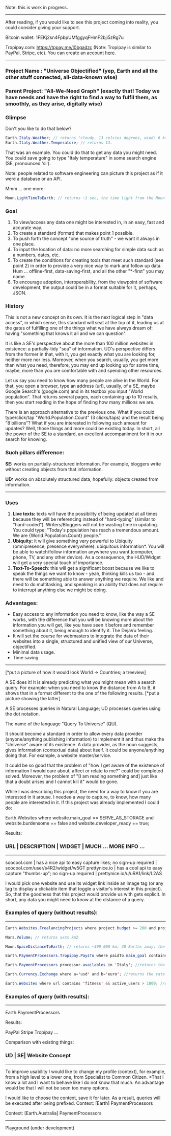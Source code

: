 

Note: this is work in progress.
*********
After reading, if you would like to see this project coming into reality, you could consider giving your support.

Bitcoin wallet: 1FEKj2sn4FpbpUMfggyqFHmF2bji5zRg7u

Tropipay.com: https://tppay.me/l0bgadzc (Note: Tropipay is similar to PayPal, Stripe, etc). You can create an account [here](https://www.tropipay.com/signup/0LQ4	"Create a new account").

*********

### Project Name : "Universe Objectified" (yep, Earth and all the other stuff connected, all-data-known wise)

### Parent Project: "All-We-Need Graph" (exactly that! Today we have needs and have the right to find a way to fulfil them, as smoothly, as they arise, digitally wise)

### Glimpse

Don't you like to do that below?

```java
Earth.Italy.Weather; // returns "cloudy, 13 celcius degrees, wind: 6 km/h;"
Earth.Italy.Weather.Temperature; // returns 13.
```

That was an example. You could do that to get any data you might need. You could save going to type "Italy temperature" in some search engine (SE, pronounced 'si').

Note: people related to software engineering can picture this project as if it were a database or an API.

Mmm ... one more:

```java
Moon.LightTimeToEarth; // returns ~1 sec, the time light from the Moon takes to reach us.
```

### Goal

1. To view/access any data one might be interested in, in an easy, fast and accurate way.
2. To create a standard (format) that makes point 1 possible. 
3. To push forth the concept "one source of truth" - we want it always in one place. 
4. To input the location of data: no more searching for simple data such as a numbers, dates, etc.
5. To create the conditions for creating tools that meet such standard (see point 2) in order to provide a very nice way to mark and follow up data. Hum ... offline-first, data-saving-first, and all the other "*-first" you may name.
6. To encourage adoption, interoperability, from the viewpoint of software development, the output could be in a format suitable for it, perhaps, JSON. 

### History

This is not a new concept on its own. It is the next logical step in "data access", in which sense, this standard will seat at the top of it, leading us at the gates of fulfilling one of the things what we have always dream of: having "something that knows it all and we can question".

It is like a SE's perspective about the more than 100 million websites in existence: a partially-tidy "sea" of information. UD's perspective differs from the former in that, with it, you get exactly what you are looking for, neither more nor less. Moreover, when you search, usually, you get more than what you need, therefore, you may end up looking up for some time, maybe, more than you are comfortable with and spending other resources.

Let us say you need to know how many people are alive in the World. For that, you open a browser, type an address (url), usually, of a SE, maybe Google Search's (google.com) and in its textbox you input "World population". That returns several pages, each containing up to 10 results, then you start reading in the hope of finding how many millions we are.

There is an approach alternative to the previous one. What if you could type/click/tap "World.Population.Count" (3 clicks/taps) and the result being "8 billions"? What if you are interested in following such amount for updates? Well, those things and more could be existing today. In short, all the power of the SE to a standard, an excellent accompaniment for it in our search for knowing.

### Such pillars difference:

**SE:** works on partially-structured information. For example, bloggers write without creating objects from that information.

**UD:** works on absolutely structured data, hopefully: objects created from information.

---------------------------

###  Uses

1. **Live texts:** texts will have the possibility of being updated at all times because they will be referencing instead of "hard-typing" (similar to "hard-coded"). Writers/Bloggers will not be wasting time in updating. You could type: "Today's population has reach a tremendous amount. We are {World.Population.Count} people." 
2. **Ubiquity:** it will give something very powerful to Ubiquity (omnipresence; presence everywhere): ubiquitous information*. You will be able to watch/follow information anywhere you want (computer, phone, TV, and any other device). As a consequence, the HUD/Widget will get a very special touch of importance.
3. **Text-To-Speech**: this will get a significant boost because we like to speak the things we want to know - yeah, thinking kills us too - and there will be something able to answer anything we require. We like and need to do multitasking, and speaking is an ability that does not require to interrupt anything else we might be doing. 

### Advantages:

- Easy access to any information you need to know, like the way a SE works, with the difference that you will be knowing more about the information you will get, like you have seen it before and remember something about it, being enough to identify it. The DejaVu feeling.
- It will set the course for webmasters to integrate the data of their websites into a single, structured and unified view of our Universe, objectified.
- Minimal data usage.
- Time saving.

----

[*put a picture of how it would look World -> Countries; a treeview]  

A SE does it! It is already predicting what you might mean with a search query. For example: when you need to know the distance from A to B, it shows that in a format different to the one of the following results. [*put a picture showing the latter]

A SE processes queries in Natural Language; UD processes queries using the dot notation.

The name of the language "Query To Universe" (QU).

It should become a standard in order to allow every data provider (anyone/anything publishing information) to implement it and thus make the "Universe" aware of its existence. A data provider, as the noun suggests, gives information (contextual data) about itself. It could be anyone/anything doing that. For example, a website master/service.

It could be so good that the problem of "how I get aware of the existence of information I ~~would~~ care about, affect or relate to me?" could be completed solved. Moreover, the problem of "[I am reading something and] just like that a doubt arises and I cannot kill it" would be gone.

While I was describing this project, the need for a way to know if you are interested in it arouse. I need~~ed~~ a way to capture, to know, how many people are interested in it. If this project was already implemented I could do:

Earth.Websites where website.main_goal == SERVE_AS_STORAGE and website.burdensome == false and website.developer_ready == true;

Results:
### URL                |  DESCRIPTION                                                                  | WIDGET | MUCH ... MORE INFO ...
---
soocool.com  | has a nice api to easy capture likes; no sign-up required | soocool.com/user/s4R2/widget/w5GT
prettynice.io  | has a cool api to easy capture "thumbs-up"; no sign-up required | prettynice.io/u/uRA1/link/L2AS

I would pick one website and use its widget link inside an image tag (or any tag to display a clickable item that toggle a visitor's interest in this project). So, that the goodness that this project would provide us with gets explicit. In short, any data you might need to know at the distance of a query. 

### Examples of query (without results):
---
```java
Earth.Websites.FreelancingProjects where project.budget >= 200 and project.currency == 'USD'; //returns a lot of projects, paying 200 USD or more.
```
```java
Mars.Volume; // returns xxxx km2
```
```java
Moon.SpaceDistanceToEarth; // returns ~300 000 km; 30 Earths away; the spatial distance from the Moon to Earth.
```
```java
Earth.PaymentProcessors.Tropipay.PaysTo where paidTo.main_goal contains 'top-up' and paidTo.Currencies contains 'BTC'; // returns, from services/websites that the payment processor Tropipay is connected to, those that can be used to top up your phone's balance using BTC. Put it in another, in answers "Where can I pay a top up using my Tropipay account's BTC balance?".
```
```java
Earth.PaymentProcessors processor.availables in 'Italy'; //returns the payment processors available in Italy. I do not want to sign up and do a lot of steps to end up knowing that it is not the place I will get what I seek.
```
```java
Earth.Currency.Exchange where a='usd' and b='euro'; //returns the rate between those two fiat currencies.
```
```java
Earth.Websites where url contains 'fitness' && active_users > 1000; //returns websites related to fitness that have more than a thousand active users.
```

### Examples of query (with results):
---
Earth.PaymentProcessors

Results:

PayPal
Stripe
Tropipay
...

Comparison with existing things:

### UD | SE| Website Concept
---

To improve usability I would like to change my profile (context), for example, from a high level to a lower one, from Specialist to Common Citizen. *That I know a lot and I want to behave like I do not know that much. An advantage would be that I will not be seen too many options.

I would like to choose the context, save it for later. As a result, queries will be executed after being prefixed.
Context: [Earth]
PaymentProcessors

Context: [Earth.Australia]
PaymentProcessors

---

Playground (under development)